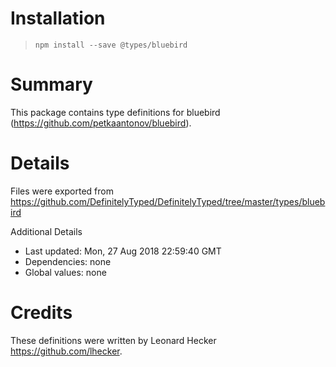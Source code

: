 # Installation
> `npm install --save @types/bluebird`

# Summary
This package contains type definitions for bluebird (https://github.com/petkaantonov/bluebird).

# Details
Files were exported from https://github.com/DefinitelyTyped/DefinitelyTyped/tree/master/types/bluebird

Additional Details
 * Last updated: Mon, 27 Aug 2018 22:59:40 GMT
 * Dependencies: none
 * Global values: none

# Credits
These definitions were written by Leonard Hecker <https://github.com/lhecker>.
